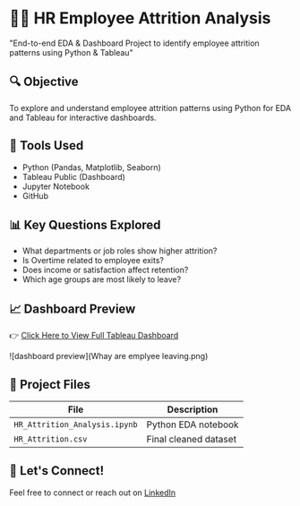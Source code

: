 # 🧑‍💼 HR Employee Attrition Analysis
"End-to-end EDA &amp; Dashboard Project to identify employee attrition patterns using Python &amp; Tableau"

## 🔍 Objective
To explore and understand employee attrition patterns using Python for EDA and Tableau for interactive dashboards.

## 📁 Tools Used
- Python (Pandas, Matplotlib, Seaborn)
- Tableau Public (Dashboard)
- Jupyter Notebook
- GitHub

## 📊 Key Questions Explored
- What departments or job roles show higher attrition?
- Is Overtime related to employee exits?
- Does income or satisfaction affect retention?
- Which age groups are most likely to leave?

## 📈 Dashboard Preview
👉 [Click Here to View Full Tableau Dashboard](https://public.tableau.com/views/HRAnalytics_17538869170200/Whayareemplyeeleaving?:language=en-US&publish=yes&:sid=&:redirect=auth&:display_count=n&:origin=viz_share_link)

![dashboard preview](Whay are emplyee leaving.png)

## 📑 Project Files
| File | Description |
|------|-------------|
| `HR_Attrition_Analysis.ipynb` | Python EDA notebook |
| `HR_Attrition.csv` | Final cleaned dataset |

## 🤝 Let's Connect!
Feel free to connect or reach out on [LinkedIn](https://www.linkedin.com/in/jyotirmay-das-top/)  
